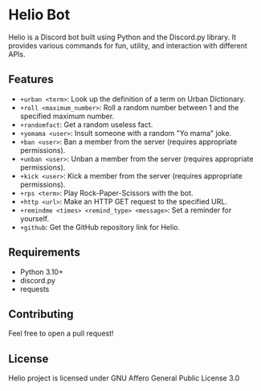 # Helio Bot

Helio is a Discord bot built using Python and the Discord.py library. It provides various commands for fun, utility, and interaction with different APIs.

## Features

- `+urban <term>`: Look up the definition of a term on Urban Dictionary.
- `+roll <maximum_number>`: Roll a random number between 1 and the specified maximum number.
- `+randomfact`: Get a random useless fact.
- `+yomama <user>`: Insult someone with a random "Yo mama" joke.
- `+ban <user>`: Ban a member from the server (requires appropriate permissions).
- `+unban <user>`: Unban a member from the server (requires appropriate permissions).
- `+kick <user>`: Kick a member from the server (requires appropriate permissions).
- `+rps <term>`: Play Rock-Paper-Scissors with the bot.
- `+http <url>`: Make an HTTP GET request to the specified URL.
- `+remindme <times> <remind_type> <message>`: Set a reminder for yourself.
- `+github`: Get the GitHub repository link for Helio.

## Requirements

- Python 3.10+
- discord.py
- requests

## Contributing

Feel free to open a pull request!

## License

Helio project is licensed under GNU Affero General Public License 3.0

